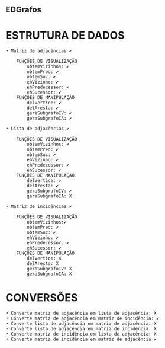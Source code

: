 ## EDGrafos

<h1>ESTRUTURA DE DADOS</h1>

	• Matriz de adjacências ✔
	
		FUNÇÕES DE VISUALIZAÇÃO
			obtemVizinhos: ✔ 
			obtemPred: ✔ 
			obtemSuc: ✔ 
			ehVizinho: ✔ 
			ehPredecessor: ✔ 
			ehSucessor: ✔ 
		FUNÇÕES DE MANIPULAÇÃO
			delVertice: ✔ 
			delAresta: ✔ 
			geraSubgrafoIV: ✔
			geraSubgrafoIA: ✔

	• Lista de adjacências ✔
	
		FUNÇÕES DE VISUALIZAÇÃO
			obtemVizinhos: ✔
			obtemPred: ✔
			obtemSuc: ✔
			ehVizinho: ✔
			ehPredecessor: ✔
			ehSucessor: ✔
		FUNÇÕES DE MANIPULAÇÃO
			delVertice: ✔
			delAresta: ✔
			geraSubgrafoIV: ✔
			geraSubgrafoIA: X
        
	• Matriz de incidências ✔
	
		FUNÇÕES DE VISUALIZAÇÃO
			obtemVizinhos:✔
			obtemPred: ✔
			obtemSuc: ✔
			ehVizinho: ✔
			ehPredecessor: ✔
			ehSucessor: ✔
		FUNÇÕES DE MANIPULAÇÃO
			delVertice: X
			delAresta: X
			geraSubgrafoIV: X
			geraSubgrafoIA: X

<h1>CONVERSÕES</h1>
				
	• Converte matriz de adjacência em lista de adjacência: X
	• Converte matriz de adjacência em matriz de incidência: ✔
	• Converte lista de adjacência em matriz de adjacência: X
	• Converte lista de adjacência em matriz de incidência: X
	• Converte matriz de incidência em lista de adjacência: X
	• Converte matriz de incidência em matriz de adjacência ✔


